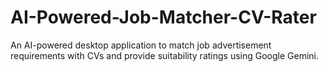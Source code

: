 # AI-Powered-Job-Matcher-CV-Rater
An AI-powered desktop application to match job advertisement requirements with CVs and provide suitability ratings using Google Gemini.
